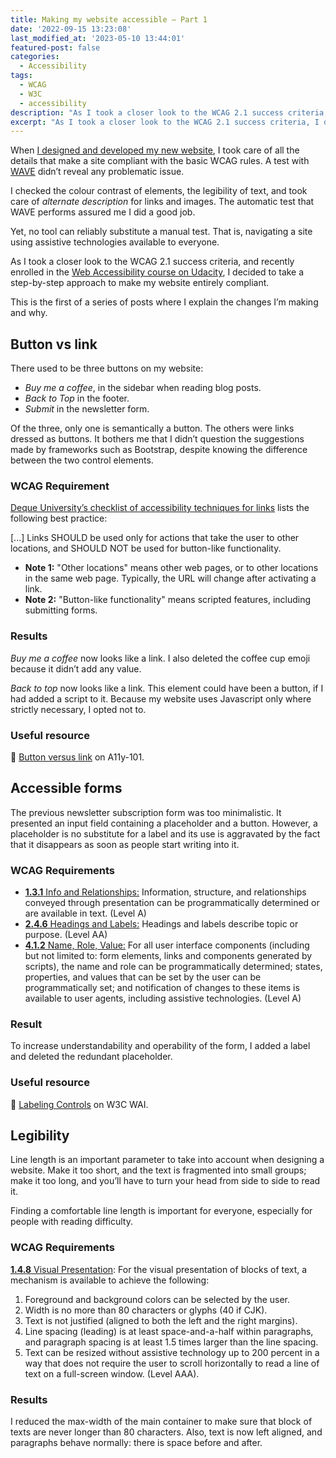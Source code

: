 ```yaml
---
title: Making my website accessible — Part 1
date: '2022-09-15 13:23:08'
last_modified_at: '2023-05-10 13:44:01'
featured-post: false
categories:
  - Accessibility
tags:
  - WCAG
  - W3C
  - accessibility
description: "As I took a closer look to the WCAG 2.1 success criteria, I decided to take a step-by-step approach to make my website entirely compliant. First of a series."
excerpt: "As I took a closer look to the WCAG 2.1 success criteria, I decided to take a step-by-step approach to make my website entirely compliant. First post of a series."
---
```

When [I designed and developed my new website](https://silviamaggidesign.com/design/brand-new-website/ "Read the launch blog post"),  I took care of all the details that make a site compliant with the basic WCAG rules. A test with [WAVE](https://wave.webaim.org/report#/https://silviamaggidesign.com/ "Check the test result on WAVE") didn’t reveal any problematic issue.

I checked the colour contrast of elements, the legibility of text, and took care of *alternate description* for links and images. The automatic test that WAVE performs assured me I did a good job.

Yet, no tool can reliably substitute a manual test. That is, navigating a site using assistive technologies available to everyone.

As I took a closer look to the WCAG 2.1 success criteria, and recently enrolled in the [Web Accessibility course on Udacity](https://www.udacity.com/course/web-accessibility--ud891 "Visit the course page"), I decided to take a step-by-step approach to make my website entirely compliant.

This is the first of a series of posts where I explain the changes I’m making and why.

## Button vs link

There used to be three buttons on my website: 

- *Buy me a coffee*, in the sidebar when reading blog posts.
- *Back to Top* in the footer.
- *Submit* in the newsletter form.

Of the three, only one is semantically a button. The others were links dressed as buttons. It bothers me that I didn’t question the suggestions made by frameworks such as Bootstrap, despite knowing the difference between the two control elements.

### WCAG Requirement

[Deque University’s checklist of accessibility techniques for links](https://dequeuniversity.com/checklists/web/links) lists the following best practice: 

[...] Links SHOULD be used only for actions that take the user to other locations, and SHOULD NOT be used for button-like functionality.
- **Note 1:** "Other locations" means other web pages, or to other locations in the same web page. Typically, the URL will change after activating a link.                
- **Note 2:** "Button-like functionality" means scripted features, including submitting forms.

### Results

*Buy me a coffee* now looks like a link. I also deleted the coffee cup emoji because it didn’t add any value. 

*Back to top* now looks like a link. This element could have been a button, if I had added a script to it. Because my website uses Javascript only where strictly necessary, I opted not to.

### Useful resource

🔗 [Button versus link](https://a11y-101.com/design/button-vs-link) on A11y-101.

## Accessible forms

The previous newsletter subscription form was too minimalistic. It presented an input field containing a placeholder and a button. However, a placeholder is no substitute for a label and its use is aggravated by the fact that it disappears as soon as people start writing into it.

### WCAG Requirements

- [**1.3.1** Info and Relationships:](https://www.w3.org/WAI/WCAG21/quickref/#qr-content-structure-separation-programmatic) Information, structure, and relationships conveyed through presentation can be programmatically determined or are available in text. (Level A)
- [**2.4.6** Headings and Labels:](https://www.w3.org/WAI/WCAG21/quickref/#qr-navigation-mechanisms-descriptive) Headings and labels describe topic or purpose. (Level AA)
- [**4.1.2** Name, Role, Value:](https://www.w3.org/WAI/WCAG21/quickref/#qr-ensure-compat-rsv) For all user interface components (including but not limited to: form  elements, links and components generated by scripts), the name and role can be programmatically determined; states, properties, and values that can be set by the user can be programmatically set; and notification of  changes to these items is available to user agents, including assistive  technologies. (Level A)

### Result

To increase understandability and operability of the form, I added a label and deleted the redundant placeholder. 

### Useful resource

🔗 [Labeling Controls](https://www.w3.org/WAI/tutorials/forms/labels/ "Read the tutorial") on W3C WAI.

## Legibility

Line length is an important parameter to take into account when designing a website. Make it too short, and the text is fragmented into small groups; make it too long, and you’ll have to turn your head from side to side to read it. 

Finding a comfortable line length is important for everyone, especially for people with reading difficulty.

### WCAG Requirements

[**1.4.8** Visual Presentation](https://www.w3.org/WAI/WCAG21/quickref/#visual-presentation):  For the visual presentation of blocks of text, a mechanism is available to achieve the following:

1. Foreground and background colors can be selected by the user.
2. Width is no more than 80 characters or glyphs (40 if CJK).
3. Text is not justified (aligned to both the left and the right margins).
4. Line spacing (leading) is at least space-and-a-half within paragraphs, and  paragraph spacing is at least 1.5 times larger than the line spacing.
5. Text can be resized without assistive technology up to 200 percent in a way  that does not require the user to scroll horizontally to read a line of  text on a full-screen window. (Level AAA).

### Results

I reduced the max-width of the main container to make sure that block of texts are never longer than 80 characters. Also, text is now left aligned, and paragraphs behave normally: there is space before and after.